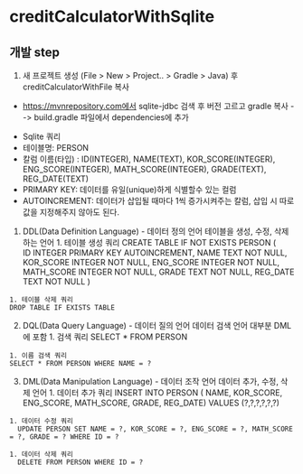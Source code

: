 # creditCalculatorWithSqlite

## 개발 step

1. 새 프로젝트 생성 (File > New > Project.. > Gradle > Java) 후 creditCalculatorWithFile 복사
  - https://mvnrepository.com에서 sqlite-jdbc 검색 후 버전 고르고 gradle 복사 --> build.gradle 파일에서 dependencies에 추가
  
  
  
  
  
  * Sqlite 쿼리
  * 테이블명: PERSON
  * 칼럼 이름(타입) : ID(INTEGER), NAME(TEXT), KOR_SCORE(INTEGER), ENG_SCORE(INTEGER), MATH_SCORE(INTEGER), GRADE(TEXT), REG_DATE(TEXT)
  * PRIMARY KEY: 데이터를 유일(unique)하게 식별할수 있는 컬럼
  * AUTOINCREMENT: 데이터가 삽입될 때마다 1씩 증가시켜주는 칼럼, 삽입 시 따로 값을 지정해주지 않아도 된다.
  
  1. DDL(Data Definition Language) - 데이터 정의 언어
  테이블을 생성, 수정, 삭제하는 언어
    1. 테이블 생성 쿼리 
    CREATE TABLE IF NOT EXISTS PERSON (  
           ID  INTEGER  PRIMARY KEY  AUTOINCREMENT,
           NAME     TEXT     NOT NULL, 
           KOR_SCORE     INTEGER     NOT NULL, 
           ENG_SCORE     INTEGER     NOT NULL, 
           MATH_SCORE     INTEGER     NOT NULL, 
           GRADE     TEXT     NOT NULL, 
           REG_DATE    TEXT     NOT NULL  )
                   
    1. 테이블 삭제 쿼리 
    DROP TABLE IF EXISTS TABLE
    
  2. DQL(Data Query Language) - 데이터 질의 언어
  데이터 검색 언어
  대부분 DML에 포함
    1. 검색 쿼리
    SELECT * FROM PERSON
    
    1. 이름 검색 쿼리
    SELECT * FROM PERSON WHERE NAME = ?
    
  3. DML(Data Manipulation Language) - 데이터 조작 언어
  데이터 추가, 수정, 삭제 언어
    1. 데이터 추가 쿼리
      INSERT INTO PERSON ( NAME, KOR_SCORE, ENG_SCORE, MATH_SCORE, GRADE, REG_DATE) VALUES (?,?,?,?,?,?)
      
    1. 데이터 수정 쿼리
      UPDATE PERSON SET NAME = ?, KOR_SCORE = ?, ENG_SCORE = ?, MATH_SCORE = ?, GRADE = ? WHERE ID = ?
    
    1. 데이터 삭제 쿼리
      DELETE FROM PERSON WHERE ID = ?
